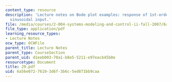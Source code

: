 ```yaml
---
content_type: resource
description: 'Lecture notes on Bode plot examples: response of 1st-order system to
  sinusoidal input.'
file: /media/courses/2-004-systems-modeling-and-control-ii-fall-2007/6a56e07276103d6f3b6c5ed871bb9caa_29.pdf
file_type: application/pdf
learning_resource_types:
- Lecture Notes
ocw_type: OCWFile
parent_title: Lecture Notes
parent_type: CourseSection
parent_uid: d1eeb003-70a1-b8e5-5211-e97eacb45b0e
resourcetype: Document
title: 29.pdf
uid: 6a56e072-7610-3d6f-3b6c-5ed871bb9caa
---
```

